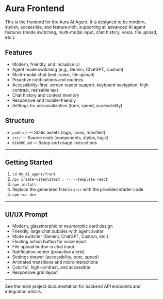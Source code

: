 # Aura Frontend

This is the frontend for the Aura AI Agent. It is designed to be modern, stylish, accessible, and feature-rich, supporting all advanced AI agent features (mode switching, multi-modal input, chat history, voice, file upload, etc.).

## Features
- Modern, friendly, and inclusive UI
- Agent mode switching (e.g., Gemini, ChatGPT, Custom)
- Multi-modal chat (text, voice, file upload)
- Proactive notifications and routines
- Accessibility-first: screen reader support, keyboard navigation, high contrast, resizable text
- Chat history and context memory
- Responsive and mobile-friendly
- Settings for personalization (tone, speed, accessibility)

## Structure
- `public/` — Static assets (logo, icons, manifest)
- `src/` — Source code (components, styles, logic)
- `README.md` — Setup and usage instructions

---

## Getting Started

1. `cd My_AI_agent/front`
2. `npx create-vite@latest . -- --template react`
3. `npm install`
4. Replace the generated files in `src/` with the provided starter code.
5. `npm run dev`

---

## UI/UX Prompt
- Modern, glassmorphic or neumorphic card design
- Friendly, large chat bubbles with agent avatar
- Mode switcher (Gemini, ChatGPT, Custom, etc.)
- Floating action button for voice input
- File upload button in chat input
- Notification center (proactive alerts)
- Settings drawer (accessibility, tone, speed)
- Animated transitions and microinteractions
- Colorful, high-contrast, and accessible
- Responsive grid layout

---

See the main project documentation for backend API endpoints and integration details.

